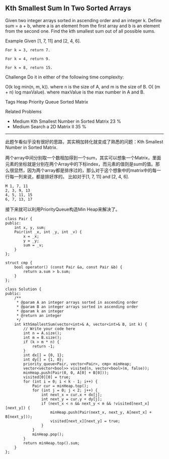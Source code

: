 ## Kth Smallest Sum In Two Sorted Arrays  ##

Given two integer arrays sorted in ascending order and an integer k. Define sum = a + b, where a is an element from the first array and b is an element from the second one. Find the kth smallest sum out of all possible sums.

Example
Given [1, 7, 11] and [2, 4, 6].

	For k = 3, return 7.
	
	For k = 4, return 9.
	
	For k = 8, return 15.

Challenge 
Do it in either of the following time complexity:

O(k log min(n, m, k)). where n is the size of A, and m is the size of B.
O( (m + n) log maxValue). where maxValue is the max number in A and B.

Tags 
Heap Priority Queue Sorted Matrix

Related Problems 

- Medium Kth Smallest Number in Sorted Matrix 23 %
- Medium Search a 2D Matrix II 35 %

----------
此题乍看似乎没有很好的思路，其实稍加转化就变成了熟悉的问题：Kth Smallest Number in Sorted Matrix.

两个array中间分别取一个数相加得到一个sum，其实可以想象一个Matrix，里面元素的坐标就是分别在两个Array中的下标index，而元素的值则是sum的值。那么很显然，因为两个array都是排序过的，那么对于这个想象中的matrix中的每一行每一列来说，都是排好序的。
比如对于[1, 7, 11] and [2, 4, 6].

	M 1, 7, 11
	2, 3, 9, 13
	4, 5, 11, 15
	6, 7, 13, 17
接下来就可以利用PriorityQueue构造Min Heap来解决了。

	class Pair {
	public:
	    int x, y, sum;
	    Pair(int _x, int _y, int _v) {
	        x = _x;
	        y = _y;
	        sum = _v;
	    }
	};
	
	struct cmp {
	    bool operator() (const Pair &a, const Pair &b) {
	        return a.sum > b.sum;
	    }
	};
	
	class Solution {
	public:
	    /**
	     * @param A an integer arrays sorted in ascending order
	     * @param B an integer arrays sorted in ascending order
	     * @param k an integer
	     * @return an integer
	     */
	    int kthSmallestSum(vector<int>& A, vector<int>& B, int k) {
	        // Write your code here
	        int n = A.size();
	        int m = B.size();
	        if (k > m * n) {
	            return -1;
	        }
	        int dx[] = {0, 1};
	        int dy[] = {1, 0};
	        priority_queue<Pair, vector<Pair>, cmp> minHeap;
	        vector<vector<bool>> visited(n, vector<bool>(m, false));
	        minHeap.push(Pair(0, 0, A[0] + B[0]));
	        visited[0][0] = true;
	        for (int i = 0; i < k - 1; i++) {
	            Pair cur = minHeap.top();
	            for (int j = 0; j < 2; j++) {
	                int next_x = cur.x + dx[j];
	                int next_y = cur.y + dy[j];
	                if (next_x < n && next_y < m && !visited[next_x][next_y]) {
	                    minHeap.push(Pair(next_x, next_y, A[next_x] + B[next_y]));
	                    visited[next_x][next_y] = true;
	                }
	            }
	            minHeap.pop();
	        }
	        return minHeap.top().sum;
	    }
	};